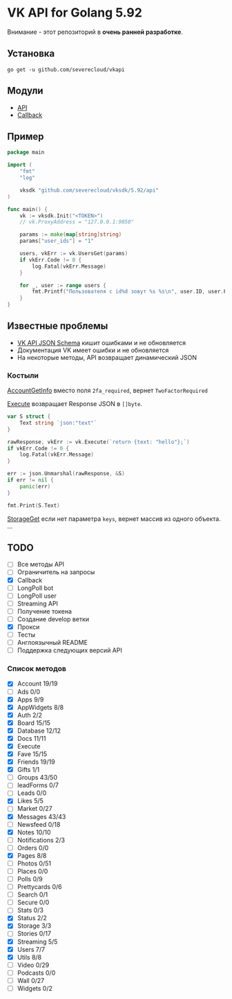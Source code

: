 # VK API for Golang 5.92

Внимание - этот репозиторий в **очень ранней разработке**.

## Установка

```shell
go get -u github.com/severecloud/vkapi
```

## Модули

- [API](https://github.com/SevereCloud/vksdk/tree/master/5.92/api)
- [Callback](https://github.com/SevereCloud/vksdk/tree/master/5.92/callback)

## Пример

```go
package main

import (
	"fmt"
	"log"

	vksdk "github.com/severecloud/vksdk/5.92/api"
)

func main() {
	vk := vksdk.Init("<TOKEN>")
	// vk.ProxyAddress = "127.0.0.1:9050"

	params := make(map[string]string)
	params["user_ids"] = "1"

	users, vkErr := vk.UsersGet(params)
	if vkErr.Code != 0 {
		log.Fatal(vkErr.Message)
	}

	for _, user := range users {
		fmt.Printf("Пользователя с id%d зовут %s %s\n", user.ID, user.FirstName, user.LastName)
	}
}
```

## Известные проблемы

- [VK API JSON Schema](https://github.com/VKCOM/vk-api-schema) кишит ошибками и не обновляется
- Документация VK имеет ошибки и не обновляется 
- На некоторые методы, API возвращает динамический JSON

### Костыли

[AccountGetInfo](https://vk.com/dev/account.getInfo) вместо поля `2fa_required`, вернет `TwoFactorRequired`

[Execute](https://vk.com/dev/execute) возвращает Response JSON в `[]byte`.

```go
var S struct {
	Text string `json:"text"`
}

rawResponse, vkErr := vk.Execute(`return {text: "hello"};`)
if vkErr.Code != 0 {
	log.Fatal(vkErr.Message)
}

err := json.Unmarshal(rawResponse, &S)
if err != nil {
	panic(err)
}

fmt.Print(S.Text)
```

[StorageGet](https://vk.com/dev/storage.get) если нет параметра `keys`, вернет массив из одного объекта.
...

## TODO

- [ ] Все методы API
- [ ] Ограничитель на запросы
- [x] Callback
- [ ] LongPoll bot
- [ ] LongPoll user
- [ ] Streaming API
- [ ] Получение токена
- [ ] Создание develop ветки
- [x] Прокси
- [ ] Тесты
- [ ] Англоязычный README
- [ ] Поддержка следующих версий API

### Список методов

- [x] Account 19/19
- [ ] Ads 0/0
- [x] Apps 9/9
- [x] AppWidgets 8/8
- [x] Auth 2/2
- [x] Board 15/15
- [x] Database 12/12
- [x] Docs 11/11
- [x] Execute
- [x] Fave 15/15
- [x] Friends 19/19
- [x] Gifts 1/1
- [ ] Groups 43/50
- [ ] leadForms 0/7
- [ ] Leads 0/0
- [x] Likes 5/5
- [ ] Market 0/27
- [x] Messages 43/43
- [ ] Newsfeed 0/18
- [x] Notes 10/10
- [ ] Notifications 2/3
- [ ] Orders 0/0
- [x] Pages 8/8
- [ ] Photos 0/51
- [ ] Places 0/0
- [ ] Polls 0/9
- [ ] Prettycards 0/6
- [ ] Search 0/1
- [ ] Secure 0/0
- [ ] Stats 0/3
- [x] Status 2/2
- [x] Storage 3/3
- [ ] Stories 0/17
- [x] Streaming 5/5
- [x] Users 7/7
- [x] Utils 8/8
- [ ] Video 0/29
- [ ] Podcasts 0/0
- [ ] Wall 0/27
- [ ] Widgets 0/2